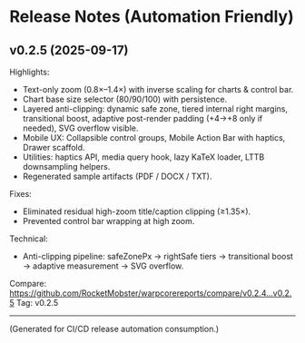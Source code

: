 # Release Notes (Automation Friendly)

## v0.2.5 (2025-09-17)

Highlights:
- Text-only zoom (0.8×–1.4×) with inverse scaling for charts & control bar.
- Chart base size selector (80/90/100) with persistence.
- Layered anti-clipping: dynamic safe zone, tiered internal right margins, transitional boost, adaptive post-render padding (+4→+8 only if needed), SVG overflow visible.
- Mobile UX: Collapsible control groups, Mobile Action Bar with haptics, Drawer scaffold.
- Utilities: haptics API, media query hook, lazy KaTeX loader, LTTB downsampling helpers.
- Regenerated sample artifacts (PDF / DOCX / TXT).

Fixes:
- Eliminated residual high-zoom title/caption clipping (≥1.35×).
- Prevented control bar wrapping at high zoom.

Technical:
- Anti-clipping pipeline: safeZonePx → rightSafe tiers → transitional boost → adaptive measurement → SVG overflow.

Compare: https://github.com/RocketMobster/warpcorereports/compare/v0.2.4...v0.2.5
Tag: v0.2.5

---
(Generated for CI/CD release automation consumption.)
